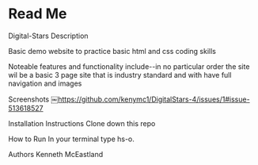 # Read Me

Digital-Stars
Description

Basic demo website to practice basic html and css coding skills

Noteable features and functionality include--in no particular order the site wil be a basic 3 page site that is industry standard and with have full navigation and images

Screenshots ￼https://github.com/kenymc1/DigitalStars-4/issues/1#issue-513618527


Installation Instructions Clone down this repo

How to Run In your terminal type hs-o.

Authors Kenneth McEastland
